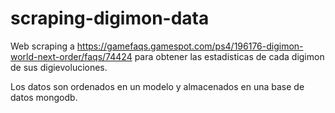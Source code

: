 # scraping-digimon-data

Web scraping a https://gamefaqs.gamespot.com/ps4/196176-digimon-world-next-order/faqs/74424 para obtener las estadisticas de cada digimon de sus digievoluciones.

Los datos son ordenados en un modelo y almacenados en una base de datos mongodb.